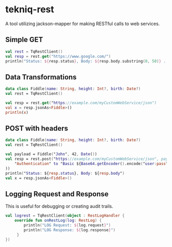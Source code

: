 # tekniq-rest
A tool utilizing jackson-mapper for making RESTful calls to web services.

## Simple GET
```kotlin
val rest = TqRestClient()
val resp = rest.get("https://www.google.com/")
println("Status: ${resp.status}, Body: ${resp.body.substring(0, 50)} ...")
```

## Data Transformations
```kotlin
data class Fiddle(name: String, height: Int?, birth: Date?)
val rest = TqRestClient()

val resp = rest.get("https://example.com/myCustomWebService/json")
val x = resp.jsonAs<Fiddle>()
println(x)
```

## POST with headers
```kotlin
data class Fiddle(name: String, height: Int?, birth: Date?)
val rest = TqRestClient()

val payload = Fiddle("John", 42, Date())
val resp = rest.post("https://example.com/myCustomWebService/json", payload, mapOf(
    "Authentication" to "Basic ${Base64.getEncoder().encode("user:pass".toByteArray())}"
))
println("Status: ${resp.status}, Body: ${resp.body")
val x = resp.jsonAs<Fiddle>()
```

## Logging Request and Response
This is useful for debugging or creating audit trails.

```kotlin
val logrest = TqRestClient(object : RestLogHandler {
    override fun onRestLog(log: RestLog) {
        println("LOG Request: ${log.request}")
        println("LOG Response: ${log.response}")
     }
})
```

